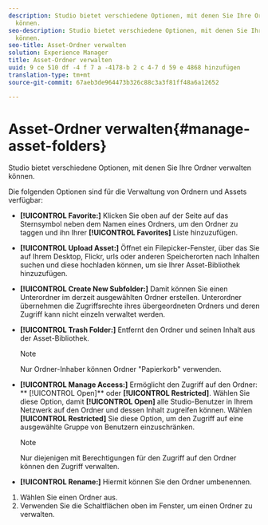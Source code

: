 ```yaml
---
description: Studio bietet verschiedene Optionen, mit denen Sie Ihre Ordner verwalten
  können.
seo-description: Studio bietet verschiedene Optionen, mit denen Sie Ihre Ordner verwalten
  können.
seo-title: Asset-Ordner verwalten
solution: Experience Manager
title: Asset-Ordner verwalten
uuid: 9 ce 510 df -4 f 7 a -4178-b 2 c 4-7 d 59 e 4868 hinzufügen
translation-type: tm+mt
source-git-commit: 67aeb3de964473b326c88c3a3f81ff48a6a12652

---
```



# Asset-Ordner verwalten{#manage-asset-folders}

Studio bietet verschiedene Optionen, mit denen Sie Ihre Ordner verwalten können.

Die folgenden Optionen sind für die Verwaltung von Ordnern und Assets verfügbar:

* **[!UICONTROL Favorite:]** Klicken Sie oben auf der Seite auf das Sternsymbol neben dem Namen eines Ordners, um den Ordner zu taggen und ihn Ihrer **[!UICONTROL Favorites]** Liste hinzuzufügen.

* **[!UICONTROL Upload Asset:]** Öffnet ein Filepicker-Fenster, über das Sie auf Ihrem Desktop, Flickr, urls oder anderen Speicherorten nach Inhalten suchen und diese hochladen können, um sie Ihrer Asset-Bibliothek hinzuzufügen.
* **[!UICONTROL Create New Subfolder:]** Damit können Sie einen Unterordner im derzeit ausgewählten Ordner erstellen. Unterordner übernehmen die Zugriffsrechte ihres übergeordneten Ordners und deren Zugriff kann nicht einzeln verwaltet werden.
* **[!UICONTROL Trash Folder:]** Entfernt den Ordner und seinen Inhalt aus der Asset-Bibliothek.

   >[!NOTE]
   >
   >Nur Ordner-Inhaber können Ordner "Papierkorb" verwenden.

* **[!UICONTROL Manage Access:]** Ermöglicht den Zugriff auf den Ordner: ** [!UICONTROL Open]** oder **[!UICONTROL Restricted]**. Wählen Sie diese Option, damit **[!UICONTROL Open]** alle Studio-Benutzer in Ihrem Netzwerk auf den Ordner und dessen Inhalt zugreifen können. Wählen **[!UICONTROL Restricted]** Sie diese Option, um den Zugriff auf eine ausgewählte Gruppe von Benutzern einzuschränken.

   >[!NOTE]
   >
   >Nur diejenigen mit Berechtigungen für den Zugriff auf den Ordner können den Zugriff verwalten.

* **[!UICONTROL Rename:]** Hiermit können Sie den Ordner umbenennen.

1. Wählen Sie einen Ordner aus.
1. Verwenden Sie die Schaltflächen oben im Fenster, um einen Ordner zu verwalten.
